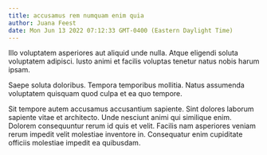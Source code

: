 ```yaml
---
title: accusamus rem numquam enim quia
author: Juana Feest
date: Mon Jun 13 2022 07:12:33 GMT-0400 (Eastern Daylight Time)
---
```

Illo voluptatem asperiores aut aliquid unde nulla. Atque eligendi soluta voluptatem adipisci. Iusto animi et facilis voluptas tenetur natus nobis harum ipsam.

 Saepe soluta doloribus. Tempora temporibus mollitia. Natus assumenda voluptatem quisquam quod culpa et ea quo tempore.

 Sit tempore autem accusamus accusantium sapiente. Sint dolores laborum sapiente vitae et architecto. Unde nesciunt animi qui similique enim. Dolorem consequuntur rerum id quis et velit. Facilis nam asperiores veniam rerum impedit velit molestiae inventore in. Consequatur enim cupiditate officiis molestiae impedit ea quibusdam.